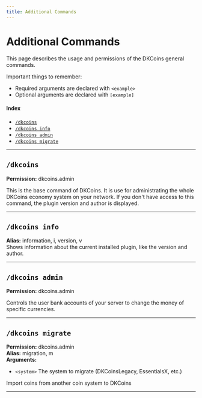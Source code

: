 ```yaml
---
title: Additional Commands
---
```


# Additional Commands

This page describes the usage and permissions of the DKCoins general commands.

Important things to remember:

* Required arguments are declared with ```<example>```
* Optional arguments are declared with ```[example]```

#### Index

* [```/dkcoins```](#dkcoins)
* [```/dkcoins info```](#dkcoins-info)
* [```/dkcoins admin```](#dkcoins-admin)
* [```/dkcoins migrate```](#dkcoins-migrate)

***

## **```/dkcoins```**

**Permission:** dkcoins.admin<br />

This is the base command of DKCoins. It is use for administrating the whole DKCoins economy system on your network.
If you don't have access to this command, the plugin version and author is displayed.

***

## **```/dkcoins info```**

**Alias:** information, i, version, v<br/>
Shows information about the current installed plugin, like the version and author.

***

## **```/dkcoins admin```**

**Permission:** dkcoins.admin<br />

Controls the user bank accounts of your server to change the money of specific currencies.

***

## **```/dkcoins migrate```**

**Permission:** dkcoins.admin<br/>
**Alias:** migration, m<br/>
**Arguments:**

* `<system>` The system to migrate (DKCoinsLegacy, EssentialsX, etc.)

Import coins from another coin system to DKCoins

***
